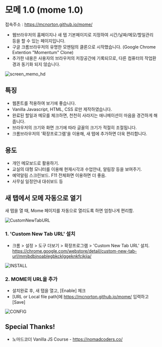 # 모메 1.0 (mome 1.0)
접속주소 : https://mcnorton.github.io/mome/

* 웹브라우저의 홈페이지나 새 탭 기본페이지로 지정하여 시간/날짜/메모/할일관리 등을 할 수 있는 페이지입니다.
* 구글 크롬브라우저의 유명한 모멘텀의 클론으로 시작했습니다. (Google Chrome Extention "Momentum" Clone)
* 추가한 내용은 사용자의 브라우저의 저장공간에 기록되므로, 다른 컴퓨터의 작업환경과 동기화 되지 않습니다.

![screen_memo_hd](https://user-images.githubusercontent.com/4551495/145520765-96e5085f-88bc-4c2b-bd85-5e37fa8d4402.png)

## 특징
* 웹폰트를 적용하여 보기에 좋습니다.
* Vanilla Javascript, HTML, CSS 로만 제작하였습니다.
* 완료된 할일과 메모를 체크하면, 천천히 사라지는 애니메이션이 마음을 경건하게 해줍니다.
* 브라우저의 크기와 화면 크기에 따라 글꼴의 크기가 적절히 조절됩니다.
* 크롬브라우저의 '확장프로그램'을 이용해, 새 탭에 추가하면 더욱 편리합니다.

## 용도
* 개인 메모보드로 활용하기.
* 교실의 대형 모니터를 이용해 현재시각과 수업안내, 알림장 등을 보여주기.
* 예약알림 스크린보드. F11 전체화면 이용하면 더 좋음.
* 사무실 일정안내 대쉬보드 등


## 새 탭에서 모메 자동으로 열기
새 탭을 열 때, Mome 페이지를 자동으로 열리도록 하면 엄청나게 편리함.

![CustomNewTabURL](https://lh3.googleusercontent.com/4lCsO0HhSqwN-U68QDFgVhLWb285-pfcoX_PHV5C6J6WuLSadROAD5iQm8kKmE8xM0qmh6XUQ0Wf0NtxFLkyB7t2=w640-h400-e365-rj-sc0x00ffffff)

### 1. 'Custom New Tab URL' 설치
* 크롬 > 설정 > 도구 더보기 > 확장프로그램 > 'Custom New Tab URL' 설치. https://chrome.google.com/webstore/detail/custom-new-tab-url/mmjbdbjnoablegbkcklggeknkfcjkjia/

![INSTALL](https://user-images.githubusercontent.com/4551495/148336679-ba75b0e3-1129-44f8-a3d4-58eabe255c41.png)

### 2. MOME의 URL을 추가
* 설치완료 후, 새 탭을 열고, [Enable] 체크
* [URL or Local file path]에 https://mcnorton.github.io/mome/ 입력하고 [Save]

![CONFIG](https://user-images.githubusercontent.com/4551495/148336958-b271b12e-b4c3-413c-aa4f-3ea80d6efc9b.png)


## Special Thanks!
* 노마드코더 Vanilla JS Course - https://nomadcoders.co/
